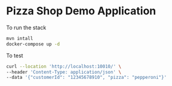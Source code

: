 # Pizza Shop Demo Application

To run the stack

```bash
mvn intall
docker-compose up -d
```

To test

```bash
curl --location 'http://localhost:10010/' \
--header 'Content-Type: application/json' \
--data '{"customerId": "12345678910", "pizza": "pepperoni"}'
```